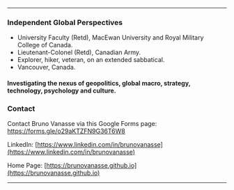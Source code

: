 * * *

### Independent Global Perspectives
* University Faculty (Retd), MacEwan University and Royal Military College of Canada.
* Lieutenant-Colonel (Retd), Canadian Army.
* Explorer, hiker, veteran, on an extended sabbatical.
* Vancouver, Canada.

#### Investigating the nexus of geopolitics, global macro, strategy, technology, psychology and culture.

### Contact 

Contact Bruno Vanasse via this Google Forms page: [https://forms.gle/o29aKTZFN9G36T6W8 ](https://forms.gle/o29aKTZFN9G36T6W8) 

LinkedIn: [https://www.linkedin.com/in/brunovanasse](https://www.linkedin.com/in/brunovanasse)

Home Page: [https://brunovanasse.github.io](https://brunovanasse.github.io)

* * *
